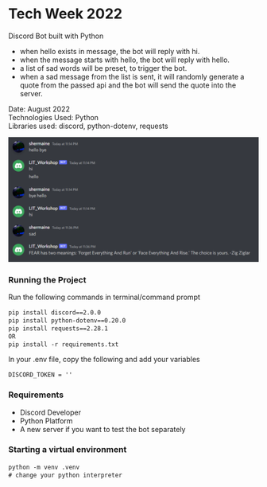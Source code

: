 # Tech Week 2022
Discord Bot built with Python
- when hello exists in message, the bot will reply with hi.
- when the message starts with hello, the bot will reply with hello.
- a list of sad words will be preset, to trigger the bot.
- when a sad message from the list is sent, it will randomly generate a quote from the passed api and the bot will send the quote into the server. 

Date: August 2022 <br/>
Technologies Used: Python <br/>
Libraries used: discord, python-dotenv, requests

<img src = "./images/updated_demo.png" />

### Running the Project
Run the following commands in terminal/command prompt
```
pip install discord==2.0.0
pip install python-dotenv==0.20.0
pip install requests==2.28.1
OR
pip install -r requirements.txt
```
In your .env file, copy the following and add your variables
```
DISCORD_TOKEN = ''
```
### Requirements
- Discord Developer 
- Python Platform
- A new server if you want to test the bot separately 

### Starting a virtual environment
```
python -m venv .venv
# change your python interpreter
```
